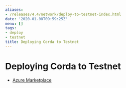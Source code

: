 ```yaml
---
aliases:
- /releases/4.4/network/deploy-to-testnet-index.html
date: '2020-01-08T09:59:25Z'
menu: []
tags:
- deploy
- testnet
title: Deploying Corda to Testnet
---
```



# Deploying Corda to Testnet



* [Azure Marketplace](azure-vm.md)



